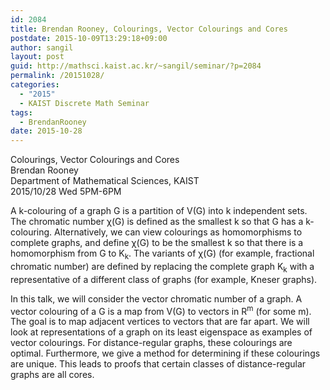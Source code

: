 ```yaml
---
id: 2084
title: Brendan Rooney, Colourings, Vector Colourings and Cores
postdate: 2015-10-09T13:29:18+09:00
author: sangil
layout: post
guid: http://mathsci.kaist.ac.kr/~sangil/seminar/?p=2084
permalink: /20151028/
categories:
  - "2015"
  - KAIST Discrete Math Seminar
tags:
  - BrendanRooney
date: 2015-10-28
---
```

<div class="talk">
  Colourings, Vector Colourings and Cores
</div>

<div class="speaker">
  Brendan Rooney<br /> Department of Mathematical Sciences, KAIST
</div>

<div class="date">
  2015/10/28 Wed 5PM-6PM
</div>

<div class="abstract">
  <p>
    A k-colouring of a graph G is a partition of V(G) into k independent sets. The chromatic number χ(G) is defined as the smallest k so that G has a k-colouring. Alternatively, we can view colourings as homomorphisms to complete graphs, and define χ(G) to be the smallest k so that there is a homomorphism from G to K<sub>k</sub>. The variants of χ(G) (for example, fractional chromatic number) are defined by replacing the complete graph K<sub>k</sub> with a representative of a different class of graphs (for example, Kneser graphs).
  </p>
  
  <p>
    In this talk, we will consider the vector chromatic number of a graph. A vector colouring of a G is a map from V(G) to vectors in R<sup>m</sup> (for some m). The goal is to map adjacent vertices to vectors that are far apart. We will look at representations of a graph on its least eigenspace as examples of vector colourings. For distance-regular graphs, these colourings are optimal. Furthermore, we give a method for determining if these colourings are unique. This leads to proofs that certain classes of distance-regular graphs are all cores.
  </p>
</div>